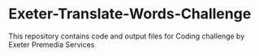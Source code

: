 # Exeter-Translate-Words-Challenge
This repository contains code and output files for Coding challenge by Exeter Premedia Services

